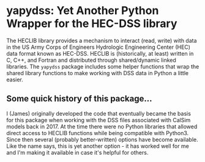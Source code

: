 # yapydss: Yet Another Python Wrapper for the HEC-DSS library

The HECLIB library provides a mechanism to interact (read, write) with data
in the US Army Corps of Engineers Hydrologic Engineering Center (HEC) data format
known as HEC-DSS. HECLIB is (historically, at least) written in C, C++, and Fortran
and distributed through shared/dynamic linked libraries. The `yapydss` package
includes some helper functions that wrap the shared library functions to make working
with DSS data in Python a little easier. 

## Some quick history of this package...

I (James) originally developed the code that eventually became the basis for this package
when working with the DSS files associated with CalSim models back in 2017. 
At the time there were no Python libraries that allowed direct access to HECLIB 
functions while being compatible with Python3. 
Since then several (probably better-written) options have become available.
Like the name says, this is yet another option - it has worked well for me and I'm 
making it available in case it's helpful for others.


